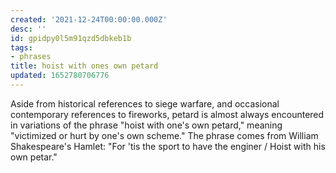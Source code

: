 ```yaml
---
created: '2021-12-24T00:00:00.000Z'
desc: ''
id: gpidpy0l5m91qzd5dbkeb1b
tags:
- phrases
title: hoist with ones own petard
updated: 1652780706776
---
```

   
Aside from historical references to siege warfare, and occasional contemporary references to fireworks, petard is almost always encountered in variations of the phrase "hoist with one's own petard," meaning "victimized or hurt by one's own scheme." The phrase comes from William Shakespeare's Hamlet: "For 'tis the sport to have the enginer / Hoist with his own petar."